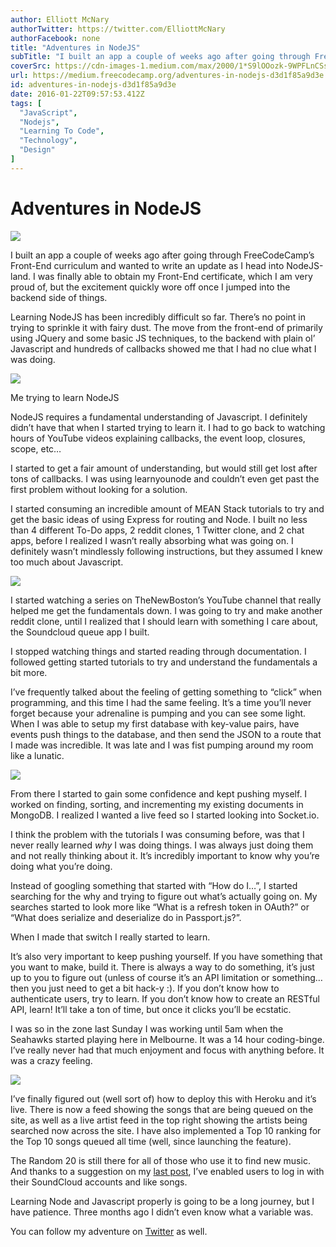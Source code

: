 ```yaml
---
author: Elliott McNary
authorTwitter: https://twitter.com/ElliottMcNary
authorFacebook: none
title: "Adventures in NodeJS"
subTitle: "I built an app a couple of weeks ago after going through FreeCodeCamp’s Front-End curriculum and wanted to write an update as I head into..."
coverSrc: https://cdn-images-1.medium.com/max/2000/1*S9lOOozk-9WPFLnCSsF_ww.png
url: https://medium.freecodecamp.org/adventures-in-nodejs-d3d1f85a9d3e
id: adventures-in-nodejs-d3d1f85a9d3e
date: 2016-01-22T09:57:53.412Z
tags: [
  "JavaScript",
  "Nodejs",
  "Learning To Code",
  "Technology",
  "Design"
]
---
```

# Adventures in NodeJS







![](https://cdn-images-1.medium.com/max/2000/1*S9lOOozk-9WPFLnCSsF_ww.png)







I built an app a couple of weeks ago after going through FreeCodeCamp’s Front-End curriculum and wanted to write an update as I head into NodeJS-land. I was finally able to obtain my Front-End certificate, which I am very proud of, but the excitement quickly wore off once I jumped into the backend side of things.

Learning NodeJS has been incredibly difficult so far. There’s no point in trying to sprinkle it with fairy dust. The move from the front-end of primarily using JQuery and some basic JS techniques, to the backend with plain ol’ Javascript and hundreds of callbacks showed me that I had no clue what I was doing.



![](https://cdn-images-1.medium.com/max/1600/1*O3uO1TQlhbi-qUxdOHCo_A.jpeg)

Me trying to learn NodeJS



NodeJS requires a fundamental understanding of Javascript. I definitely didn’t have that when I started trying to learn it. I had to go back to watching hours of YouTube videos explaining callbacks, the event loop, closures, scope, etc…

I started to get a fair amount of understanding, but would still get lost after tons of callbacks. I was using learnyounode and couldn’t even get past the first problem without looking for a solution.

I started consuming an incredible amount of MEAN Stack tutorials to try and get the basic ideas of using Express for routing and Node. I built no less than 4 different To-Do apps, 2 reddit clones, 1 Twitter clone, and 2 chat apps, before I realized I wasn’t really absorbing what was going on. I definitely wasn’t mindlessly following instructions, but they assumed I knew too much about Javascript.



![](https://cdn-images-1.medium.com/max/1600/1*Xn-SnhpZniQFjxpUJqIwqA.jpeg)



I started watching a series on TheNewBoston’s YouTube channel that really helped me get the fundamentals down. I was going to try and make another reddit clone, until I realized that I should learn with something I care about, the Soundcloud queue app I built.

I stopped watching things and started reading through documentation. I followed getting started tutorials to try and understand the fundamentals a bit more.

I’ve frequently talked about the feeling of getting something to “click” when programming, and this time I had the same feeling. It’s a time you’ll never forget because your adrenaline is pumping and you can see some light. When I was able to setup my first database with key-value pairs, have events push things to the database, and then send the JSON to a route that I made was incredible. It was late and I was fist pumping around my room like a lunatic.



![](https://cdn-images-1.medium.com/max/1600/1*sXgGtNHK2GgsUBc7ndEQQQ.jpeg)



From there I started to gain some confidence and kept pushing myself. I worked on finding, sorting, and incrementing my existing documents in MongoDB. I realized I wanted a live feed so I started looking into Socket.io.

I think the problem with the tutorials I was consuming before, was that I never really learned _why_ I was doing things. I was always just doing them and not really thinking about it. It’s incredibly important to know why you’re doing what you’re doing.

Instead of googling something that started with “How do I…”, I started searching for the why and trying to figure out what’s actually going on. My searches started to look more like “What is a refresh token in OAuth?” or “What does serialize and deserialize do in Passport.js?”.

When I made that switch I really started to learn.

It’s also very important to keep pushing yourself. If you have something that you want to make, build it. There is always a way to do something, it’s just up to you to figure out (unless of course it’s an API limitation or something…then you just need to get a bit hack-y :). If you don’t know how to authenticate users, try to learn. If you don’t know how to create an RESTful API, learn! It’ll take a ton of time, but once it clicks you’ll be ecstatic.

I was so in the zone last Sunday I was working until 5am when the Seahawks started playing here in Melbourne. It was a 14 hour coding-binge. I’ve really never had that much enjoyment and focus with anything before. It was a crazy feeling.



![](https://cdn-images-1.medium.com/max/1600/1*BvLBslEylPcsjanQ3Grwcw.jpeg)



I’ve finally figured out (well sort of) how to deploy this with Heroku and it’s live. There is now a feed showing the songs that are being queued on the site, as well as a live artist feed in the top right showing the artists being searched now across the site. I have also implemented a Top 10 ranking for the Top 10 songs queued all time (well, since launching the feature).

The Random 20 is still there for all of those who use it to find new music. And thanks to a suggestion on my [last post](https://medium.freecodecamp.com/building-an-app-outside-of-your-curriculum-7b76aa881d52), I’ve enabled users to log in with their SoundCloud accounts and like songs.

Learning Node and Javascript properly is going to be a long journey, but I have patience. Three months ago I didn’t even know what a variable was.

You can follow my adventure on [Twitter](http://twitter.com/ElliottMcNary) as well.








